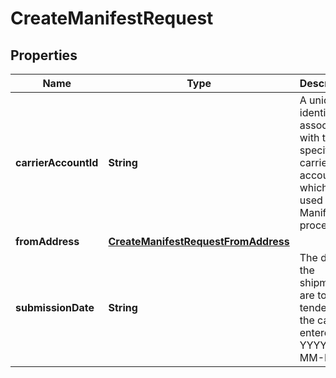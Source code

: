 

# CreateManifestRequest


## Properties

| Name | Type | Description | Notes |
|------------ | ------------- | ------------- | -------------|
|**carrierAccountId** | **String** | A unique identifier associated with the specific carrier account, which is used in the Manifest process. |  |
|**fromAddress** | [**CreateManifestRequestFromAddress**](CreateManifestRequestFromAddress.md) |  |  |
|**submissionDate** | **String** | The date the shipments are to be tendered to the carrier, entered as YYYY-MM-DD. |  [optional] |



